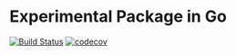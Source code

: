 # Experimental Package in Go

[![Build Status](https://travis-ci.org/kaneshin/identicon.svg?branch=master)](https://travis-ci.org/kaneshin/identicon)
[![codecov](https://codecov.io/gh/kaneshin/identicon/branch/master/graph/badge.svg)](https://codecov.io/gh/kaneshin/identicon)

